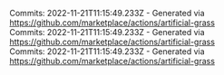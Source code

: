 Commits: 2022-11-21T11:15:49.233Z - Generated via https://github.com/marketplace/actions/artificial-grass
<br>
Commits: 2022-11-21T11:15:49.233Z - Generated via https://github.com/marketplace/actions/artificial-grass
<br>
Commits: 2022-11-21T11:15:49.233Z - Generated via https://github.com/marketplace/actions/artificial-grass
<br>
